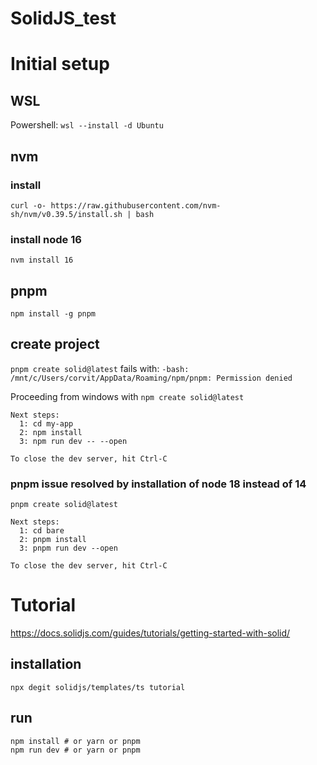 # SolidJS_test

# Initial setup
## WSL
Powershell:
`wsl --install -d Ubuntu`

## nvm
### install
`curl -o- https://raw.githubusercontent.com/nvm-sh/nvm/v0.39.5/install.sh | bash`

### install node 16
`nvm install 16`

## pnpm
`npm install -g pnpm`

## create project
`pnpm create solid@latest`
fails with:
`-bash: /mnt/c/Users/corvit/AppData/Roaming/npm/pnpm: Permission denied`

Proceeding from windows with 
`npm create solid@latest`

```
Next steps:
  1: cd my-app
  2: npm install
  3: npm run dev -- --open

To close the dev server, hit Ctrl-C
```
### pnpm issue resolved by installation of node 18 instead of 14

`pnpm create solid@latest`

```
Next steps:
  1: cd bare
  2: pnpm install
  3: pnpm run dev --open

To close the dev server, hit Ctrl-C
```

# Tutorial
https://docs.solidjs.com/guides/tutorials/getting-started-with-solid/

## installation
`npx degit solidjs/templates/ts tutorial`

## run
```
npm install # or yarn or pnpm
npm run dev # or yarn or pnpm
```

